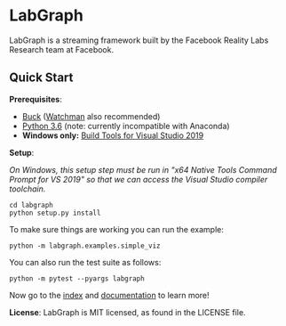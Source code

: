 # LabGraph

LabGraph is a streaming framework built by the Facebook Reality Labs Research team at Facebook.

## Quick Start

**Prerequisites**:

- [Buck](https://buck.build/setup/getting_started.html) ([Watchman](https://facebook.github.io/watchman/docs/install) also recommended)
- [Python 3.6](https://www.python.org/downloads/release/python-368/) (note: currently incompatible with Anaconda)
- **Windows only:** [Build Tools for Visual Studio 2019](https://visualstudio.microsoft.com/downloads/#build-tools-for-visual-studio-2019)

**Setup**:

*On Windows, this setup step must be run in "x64 Native Tools Command Prompt for VS 2019" so that we can access the Visual Studio compiler toolchain.*

```
cd labgraph
python setup.py install
```

To make sure things are working you can run the example:

```
python -m labgraph.examples.simple_viz
```

You can also run the test suite as follows:

```
python -m pytest --pyargs labgraph
```

Now go to the [index](docs/index.md) and [documentation](docs/) to learn more!


**License**:
LabGraph is MIT licensed, as found in the LICENSE file.
